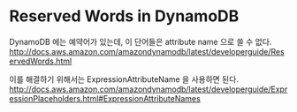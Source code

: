 # Reserved Words in DynamoDB

DynamoDB 에는 예약어가 있는데, 이 단어들은 attribute name 으로 쓸 수 없다.
<http://docs.aws.amazon.com/amazondynamodb/latest/developerguide/ReservedWords.html>

이를 해결하기 위해서는 ExpressionAttributeName 을 사용하면 된다.
<http://docs.aws.amazon.com/amazondynamodb/latest/developerguide/ExpressionPlaceholders.html#ExpressionAttributeNames>